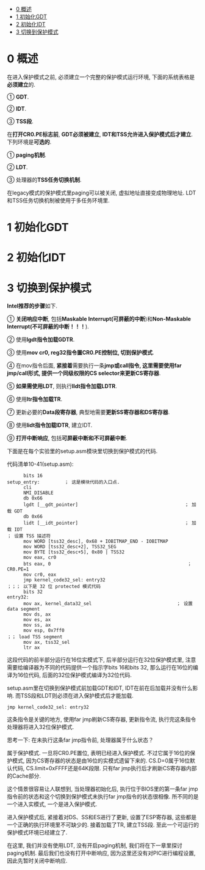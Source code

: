 
<!-- @import "[TOC]" {cmd="toc" depthFrom=1 depthTo=6 orderedList=false} -->

<!-- code_chunk_output -->

- [0 概述](#0-概述)
- [1 初始化GDT](#1-初始化gdt)
- [2 初始化IDT](#2-初始化idt)
- [3 切换到保护模式](#3-切换到保护模式)

<!-- /code_chunk_output -->

# 0 概述

在进入保护模式之前, 必须建立一个完整的保护模式运行环境, 下面的系统表格是**必须建立**的.

① **GDT**.

② **IDT**.

③ **TSS段**.

在**打开CR0.PE标志前**, **GDT必须被建立**, **IDT和TSS允许进入保护模式后才建立**. 下列环境是**可选的**.

① **paging机制**.

② **LDT**.

③ 处理器的**TSS任务切换机制**.

在legacy模式的保护模式里paging可以被关闭, 虚拟地址直接变成物理地址. LDT和TSS任务切换机制被使用于多任务环境里.

# 1 初始化GDT


# 2 初始化IDT

# 3 切换到保护模式

**Intel推荐的步骤**如下.

① **关闭响应中断**, 包括**Maskable Interrupt(可屏蔽的中断**)和**Non-Maskable Interrupt(不可屏蔽的中断！！！**).

② 使用**lgdt指令加载GDTR**.

③ 使用**mov cr0, reg32指令置CR0.PE控制位, 切到保护模式**.

④ 在mov指令后面, **紧接着**需要执行一条**jmp或call指令, 这里需要使用far jmp/call形式, 提供一个同级权限的CS selector来更新CS寄存器**.

⑤ **如果需使用LDT**, 则执行**lldt指令加载LDTR**.

⑥ 使用**ltr指令加载TR**.

⑦ 更新必要的**Data段寄存器**, 典型地需要**更新SS寄存器和DS寄存器**.

⑧ 使用**lidt指令加载IDTR**, 建立IDT.

⑨ **打开中断响应**, 包括**可屏蔽中断和不可屏蔽中断**.

下面是在每个实验里的setup.asm模块里切换到保护模式的代码.

代码清单10-41(setup.asm):

```assembly
      bits 16
setup_entry:         ； 这是模块代码的入口点.
      cli
      NMI_DISABLE
      db 0x66
      lgdt [__gdt_pointer]                                       ； 加载 GDT
      db 0x66
      lidt [__idt_pointer]                                       ； 加载 IDT
； 设置 TSS 描述符
      mov WORD [tss32_desc], 0x68 + IOBITMAP_END - IOBITMAP
      mov WORD [tss32_desc+2], TSS32_SEG
      mov BYTE [tss32_desc+5], 0x80 | TSS32
      mov eax, cr0
      bts eax, 0                                                  ； CR0.PE=1
      mov cr0, eax
      jmp kernel_code32_sel: entry32
；；； 以下是 32 位 protected 模式代码
      bits 32
entry32:
      mov ax, kernel_data32_sel                               ； 设置 data segment
      mov ds, ax
      mov es, ax
      mov ss, ax
      mov esp, 0x7ff0
；； load TSS segment
      mov ax, tss32_sel
      ltr ax
```

这段代码的前半部分运行在16位实模式下, 后半部分运行在32位保护模式里, 注意需要给编译器为不同的代码提供一个指示字bits 16和bits 32, 那么运行在16位的编译为16位代码, 后面的32位保护模式编译为32位代码.

setup.asm里在切换到保护模式前加载GDT和IDT, IDT在前在后加载并没有什么影响. 而TSS段和LDT则必须在进入保护模式后才能加载.

```assembly
jmp kernel_code32_sel: entry32
```

这条指令是关键的地方, 使用far jmp刷新CS寄存器, 更新指令流, 执行完这条指令处理器将进入32位保护模式.

思考一下: 在未执行这条far jmp指令前, 处理器属于什么状态？

属于保护模式. 一旦将CR0.PE置位, 表明已经进入保护模式. 不过它属于16位的保护模式, 因为CS寄存器的状态是由16位的实模式遗留下来的. CS.D=0属于16位默认代码, CS.limit=0xFFFF还是64K段限. 只有far jmp执行后才刷新CS寄存器内部的Cache部分.

这个情景很容易让人联想到, 当处理器初始化后, 执行位于BIOS里的第一条far jmp指令前的状态和这个切换到保护模式未执行far jmp指令的状态很相像. 所不同的是一个进入实模式, 一个是进入保护模式.

进入保护模式后, 紧接着对DS、SS和ES进行了更新, 设置了ESP寄存器, 这些都是一个正确的执行环境里不可缺少的. 接着加载了TR, 建立TSS段. 至此一个可运行的保护模式环境已经建立了.

在这里, 我们并没有使用LDT, 没有开启paging机制, 我们将在下一章里探讨paging机制. 最后我们也没有打开中断响应, 因为这里还没有对PIC进行编程设置, 因此先暂时关闭中断响应.